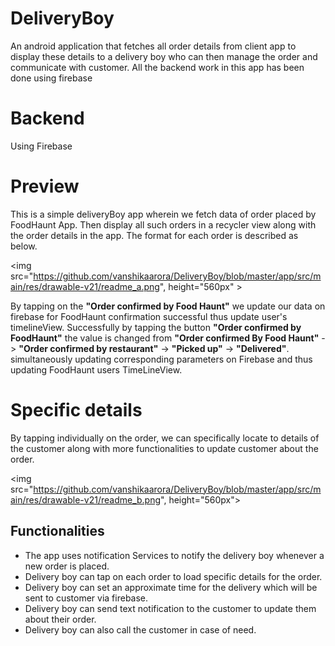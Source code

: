 # DeliveryBoy
An android application that fetches all order details from client app to display these details to a delivery boy who can then manage the order and communicate with customer. All the backend work in this app has been done using firebase

# Backend
Using Firebase

# Preview
This is a simple deliveryBoy app wherein we fetch data of order placed by FoodHaunt App. Then display all such orders in a recycler view along with the order details in the app. The format for each order is described as below.

<img src="https://github.com/vanshikaarora/DeliveryBoy/blob/master/app/src/main/res/drawable-v21/readme_a.png", height="560px" >

By tapping on the **"Order confirmed by Food Haunt"** we update our data on firebase for FoodHaunt confirmation successful thus update user's timelineView. Successfully by tapping the button **"Order confirmed by FoodHaunt"** the value is changed from **"Order confirmed By Food Haunt"** -> **"Order confirmed by restaurant"** -> **"Picked up"** -> **"Delivered"**. simultaneously updating corresponding parameters on Firebase and thus updating FoodHaunt users TimeLineView.

# Specific details

By tapping individually on the order, we can specifically locate to details of the customer along with more functionalities to update customer about the order.

<img src="https://github.com/vanshikaarora/DeliveryBoy/blob/master/app/src/main/res/drawable-v21/readme_b.png", height="560px">

## Functionalities
- The app uses notification Services to notify the delivery boy whenever a new order is placed.
- Delivery boy can tap on each order to load specific details for the order. 
- Delivery boy can set an approximate time for the delivery which will be sent to customer via firebase.
- Delivery boy can send text notification to the customer to update them about their order.
- Delivery boy can also call the customer in case of need.
